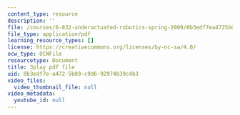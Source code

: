 ```yaml
---
content_type: resource
description: ''
file: /courses/6-832-underactuated-robotics-spring-2009/0b3edf7ea4725b09c9d692974b39c4b3_Z8oMbOj9IWM.pdf
file_type: application/pdf
learning_resource_types: []
license: https://creativecommons.org/licenses/by-nc-sa/4.0/
ocw_type: OCWFile
resourcetype: Document
title: 3play pdf file
uid: 0b3edf7e-a472-5b09-c9d6-92974b39c4b3
video_files:
  video_thumbnail_file: null
video_metadata:
  youtube_id: null
---
```

